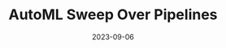 ---
title: AutoML Sweep Over Pipelines
excerpt: >-
  This is a feature that I contributed to while working with the Microsoft AzureML AutoML team. My main contributions to this work include service side support for training parameters, metrics reporting, transparent usage, multi-gpu finetuning, and telemetry reporting. My work also entailed adding support for pipeline sweeping on the SDK side. I also contributed significantly to testing coverage for services and SDK.
date: '2023-09-06'
weight: 1
external_url: 'https://techcommunity.microsoft.com/t5/ai-machine-learning-blog/automl-images-amp-nlp-gets-new-brains-and-becomes-more-open/ba-p/3918778'
thumb_img_path: images/Pipelines/pipelines_thumbnail.png
thumb_img_alt: image retrieval thumbnail
layout: post
---